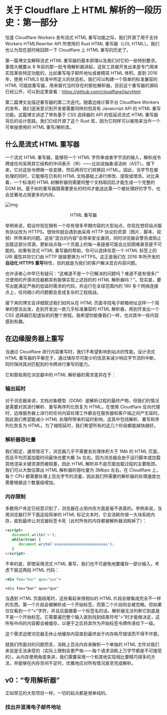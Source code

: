 # 关于 Cloudflare 上 HTML 解析的一段历史：第一部分

恰逢 Cloudflare Workers 发布流式 HTML 重写功能之际，我们开源了用于支持 Workers HTMLRewriter API 所使用的 Rust HTML 重写器（LOL HTML）。我们也认为现在是时候回顾一下 Cloudflare 上 HTML 重写的历史了。

第一篇博文会解释流式 HTML 重写器的基本原理以及我们对它的一些特别要求。事情大概要从 8 年前的那一批专用解析器讲起，这些工具被开发出来是专门用来实现某些特定功能的，比如重写电子邮件地址或者精简 HTML 体积。直到 2016 年，使用 HTML5 标准中所定义的状态机，我们可以构建一个简单的标准兼容的 HTML 可插拔重写器，用来替代当时存在的那批解析器。目前这个重写器的源码已经公开，可以到这里查看：https://github.com/cloudflare/lazyhtml

第二篇博文会描述重写器的第二次迭代。随着边缘计算平台 Cloudflare Workers 的发布，我们逐渐意识到开发者需要同样的但具有 Javascript API 的 HTML 重写功能。这篇博文讲述了带有基于 CSS 选择器的 API 的低延迟流式 HTML 重写器背后的设计思路。我们已经开源了这个 Rust 库，因为它同样可以被用来当作一个可单独使用的 HTML 重写/解析库。

## 什么是流式 HTML 重写器

一个流式 HTML 重写器，能够将一个 HTML 字符串或者字节流的输入，解析成令牌或任何采用其它结构的中间表示（IR）——比如说抽象语法树（AST）。接下来，它对这些令牌做一些变换，然后再将它们转换回 HTML。因此，当字节在被处理的同时，它能够在已有的 HTML 文档基础上进行修改、提取或增添。对比来看，一个标准的 HTML 树解析器则需要将整个文档取回后才能生成一个完整的 DOM 树。基于树的重写器既需要更长的时间才能送达第一个被处理好的字节，也会显著地占用更多的内存。

![img](https://blog-cloudflare-com-assets.storage.googleapis.com/2019/11/image8.png)

<div style="text-align:center">HTML 重写器</div>

举例来说，假设你现在拥有一个存有很多早期内容的大型站点，你现在想将站点服务协议改为 HTTPS。很快你就会遇到由采用 HTTP 协议的资源（图片、脚本、视频）所带来的问题。这些“混合的内容”会带来安全漏洞，同时浏览器会警告或阻止加载这部分资源。更新站点每一个页面上的每一条链接可能会比较困难甚至是不可能的。如果有流式 HTML 重写器的帮助，你可以选择任意一个 HTML 标签上的 URI 属性并将它们由 HTTP 链接更换为 HTTPS。这正是我们在 2016 年所开发的**自动化 HTTPS 重写**特性，目的就是为我们的客户解决混合内容问题。

也许读者心中早已有疑问：“这难道不是一个已解决的问题吗？难道不是有很多广泛使用的开源浏览器都具有能够实现上述目的的 HTML 解析器吗？”。现实是，要写出能满足严格的低延时需求的代码，并运行在全球范围内的 190 多个网络连接点上，任何细小的问题都会变成复杂的工程挑战。

接下来的博文会详细叙述我们如何从在 HTML 页面寻找电子邮箱地址这样一个简单的想法出发，走到开发出一款几乎标准兼容的 HTML 解析器，再到开发出一个 CSS 选择器匹配虚拟机的整个旅程。我希望你能像我们一样，也对其中一些内容感到有趣。

## 在边缘服务器上重写

当通过 Cloudflare 进行内容重写时，我们不希望影响到站点的性能。设计流式 HTML 重写器的平衡在于，通过储存尽可能少的信息来减少响应字节流的中断，同时保持其对匹配到的令牌进行重写的能力。

它和那些用在浏览器中的 HTML 解析器的需求差异在于：

### 输出延时

对于浏览器来讲，文档对象模型（DOM）是解析过程的最终产物，但我们的情况是需要对其进行解析、重写再序列化恢复为 HTML。在使用 Cloudflare 反向代理时，边缘服务器上进行的任何内容处理工作都会在服务器和客户端之间产生延时。因此我们希望能减小 HTML 处理所带来的延时影响，这其中包括解析、重写和序列化恢复为 HTML。为了缩短延时，我们希望所有的这几个阶段都能越快越好。

### 解析器吞吐量

我们假定，通常情况下，浏览器几乎不需要去处理体积大于 1Mb 的 HTML 页面，而且平均页面加载时间最快也要大概 3s 左右。因为浏览器会由于运行脚本或加载其他渲染关键资源而被阻塞，因此 HTML 解析并不是页面加载过程的主要瓶颈。我们可以大致估算出 HTML 解析器的吞吐量为 3Mbps 左右。在 Cloudflare 上，每个 CPU 都需要处理上百兆字节的流量，因此我们所需要的解析器的处理速度也需要根据这个数量级增加。

### 内存限制

多数用户肯定已经意识到了，浏览器在占用内存方面是毫不吝啬的。举例来说，当用浏览器打开下面这段简单的 HTML 标记文本时，它会消耗你很一大块系统内存，直到最终让浏览器标签卡死（此时所有的内存都被解析器消耗掉了）：

```html
<script>
   document.write('<');
   while(true) {
      document.write('aaaaaaaaaaaaaaaaaaaaaaaa');
   }
</script>
```

不幸的是，即使采用流式 HTML 重写，我们也不可避免地要缓存一部分输入。考虑下面这两段 HTML 代码：

```html
<div foo="bar" qux="qux">
```

```
<div foo="bar" qux="qux"
```

当遇到 HTML 页面结尾时，这些看起来很相似的 HTML 片段会被看成完全不一样的东西。第一个片段会被解析成一个开始标签，而第二个片段则会被忽略。但如果仅仅看到一个“<”字符，并且后面跟着一个标签名的话，解析器无法判断它到底是不是一个开始标签。它需要遍历整个输入直到找到结束符号“>”时才能做决定，这所有中间的内容都会被缓存，以便于之后将其作为开始标签令牌传递给下一级。

这个需求迫使浏览器无休止地缓存内容直到最终由于内存耗尽错误而不得不作罢。

就我们所面对的问题而言，消耗上百兆内存来解析一个单独的 HTML 文件对我们来说是无法承受的（实际上限制会更严格——每个请求消耗上万字节都是不可接受的）。从内存使用角度来讲，我们需要采用一个和其他实现相比要精巧得多的方法，并能够在内存空间不足时，优雅地应对所有情况直至完成解析。

## v0：“专用解析器”

正如常见的大型项目一样，一切的起点都是很单纯的。

### 找出并混淆电子邮件地址

